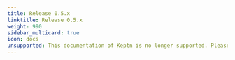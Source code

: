 ```yaml
---
title: Release 0.5.x
linktitle: Release 0.5.x
weight: 990
sidebar_multicard: true
icon: docs
unsupported: This documentation of Keptn is no longer supported. Please upgrade your Keptn to a newer release.
---
```

